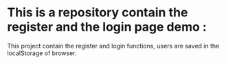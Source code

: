 # This is a repository contain the register and the login page demo :
This project contain the register and login functions, users are saved in the localStorage of browser.